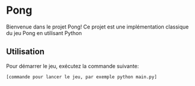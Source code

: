 # Pong

Bienvenue dans le projet Pong! Ce projet est une implémentation classique du jeu Pong en utilisant Python 


## Utilisation

Pour démarrer le jeu, exécutez la commande suivante:
```bash
[commande pour lancer le jeu, par exemple python main.py]
```
